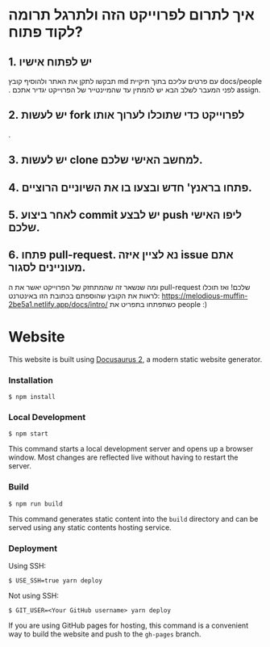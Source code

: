 # איך לתרום לפרוייקט הזה ולתרגל תרומה לקוד פתוח?

## 1. יש לפתוח אישיו

תבקשו לתקן את האתר ולהוסיף קובץ md עם פרטים עליכם בתוך תיקיית docs/people .
לפני המעבר לשלב הבא יש להמתין עד שהמיינטייר של הפרוייקט יגדיר אתכם assign.

## 2. יש לעשות fork לפרוייקט כדי שתוכלו לערוך אותו
.
## 3. יש לעשות clone למחשב האישי שלכם.

## 4. פתחו בראנץ' חדש ובצעו בו את השיוניים הרוציים.

## 5. לאחר ביצוע commit יש לבצע push ליפו האישי שלכם.

## 6. פתחו pull-request. נא לציין איזה issue אתם מעוניינים לסגור.

ומה שנשאר זה שהמתחזק של הפרוייקט יאשר את ה pull-request שלכם!
ואז תוכלו לראות את הקובץ שהוספתם בכתובת הזו באינטרנט:
https://melodious-muffin-2be5a1.netlify.app/docs/intro/
כשתפתחו בתפריט את people :)

# Website

This website is built using [Docusaurus 2](https://docusaurus.io/), a modern static website generator.

### Installation

```
$ npm install
```

### Local Development

```
$ npm start
```

This command starts a local development server and opens up a browser window. Most changes are reflected live without having to restart the server.

### Build

```
$ npm run build
```

This command generates static content into the `build` directory and can be served using any static contents hosting service.

### Deployment

Using SSH:

```
$ USE_SSH=true yarn deploy
```

Not using SSH:

```
$ GIT_USER=<Your GitHub username> yarn deploy
```

If you are using GitHub pages for hosting, this command is a convenient way to build the website and push to the `gh-pages` branch.
